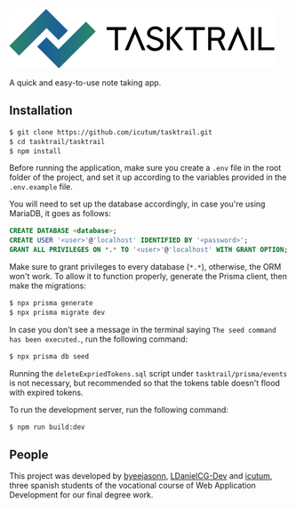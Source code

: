 ![logo](tasktrail/public/media/images/imagotype.png)

A quick and easy-to-use note taking app.

## Installation
```sh
$ git clone https://github.com/icutum/tasktrail.git
$ cd tasktrail/tasktrail
$ npm install
```
Before running the application, make sure you create a `.env` file in the root folder of the project, and set it up according to the variables provided in the `.env.example` file.

You will need to set up the database accordingly, in case you're using MariaDB, it goes as follows:

```sql
CREATE DATABASE <database>;
CREATE USER '<user>'@'localhost' IDENTIFIED BY '<password>';
GRANT ALL PRIVILEGES ON *.* TO '<user>'@'localhost' WITH GRANT OPTION;
```

Make sure to grant privileges to every database (`*.*`), otherwise, the ORM won't work. To allow it to function properly, generate the Prisma client, then make the migrations:

```sh
$ npx prisma generate
$ npx prisma migrate dev
```

In case you don't see a message in the terminal saying `The seed command has been executed.`, run the following command:
```sh
$ npx prisma db seed
```

Running the `deleteExpriedTokens.sql` script under `tasktrail/prisma/events` is not necessary, but recommended so that the tokens table doesn't flood with expired tokens.

To run the development server, run the following command:
```sh
$ npm run build:dev
```

## People
This project was developed by [byeejasonn](https://github.com/byeejasonn), [LDanielCG-Dev](https://github.com/LDanielCG-Dev) and [icutum](https://github.com/icutum), three spanish students of the vocational course of Web Application Development for our final degree work.
